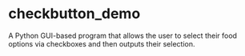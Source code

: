# checkbutton_demo
A Python GUI-based program that allows the user to select their food options via checkboxes and then outputs their selection.
